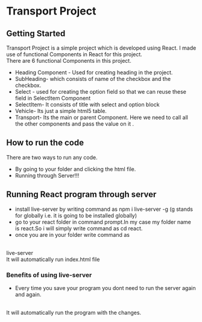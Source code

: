 # Transport Project
## Getting Started
Transport Project is a simple project which is developed using React. I made use of functional Components in React for this project. 
<br/>
There are 6 functional Components in this project.
* Heading Component -  Used for creating heading in the project.
* SubHeading- which consists of name of the checkbox and the checkbox.
* Select - used for creating the option field so that we can reuse these field in SelectItem Component
* SelectItem- It consists of title with select and option block
* Vehicle- Its just a simple html5 table.
* Transport- Its the main or parent Component. Here we need to call all the other components and pass the value on it . 
## How to run the code
There are two ways to run any code.
* By going to your folder and clicking the html file.
* Running through Server!!!
## Running React program through server
* install live-server by writing command as 
npm i live-server -g
(g stands for globally i.e. it is going to be installed globally)
* go to your react folder in command prompt.In my case my folder name is react.So i will simply write command as
cd react.
* once you are in your folder write command as 
<br/>
live-server 
<br/>
It will automatically run index.html file

### Benefits of using live-server
* Every time you save your program you dont need to run the server again and again.
<br/>
It will automatically run the program with the changes.


